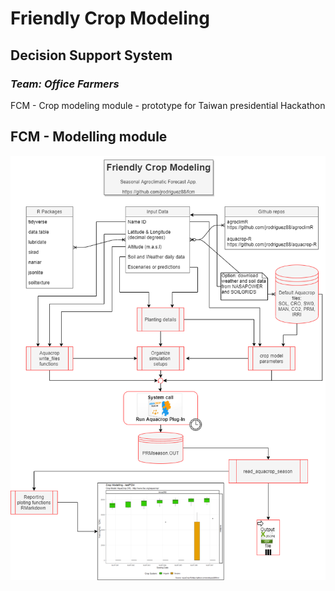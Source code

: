 # Friendly Crop Modeling
## Decision Support System
### *Team: Office Farmers*


FCM - Crop modeling module - prototype for Taiwan presidential Hackathon


## FCM - Modelling module

![Image name](https://github.com/jrodriguez88/fcm/blob/main/data/workflow.drawio.png?raw=true)

